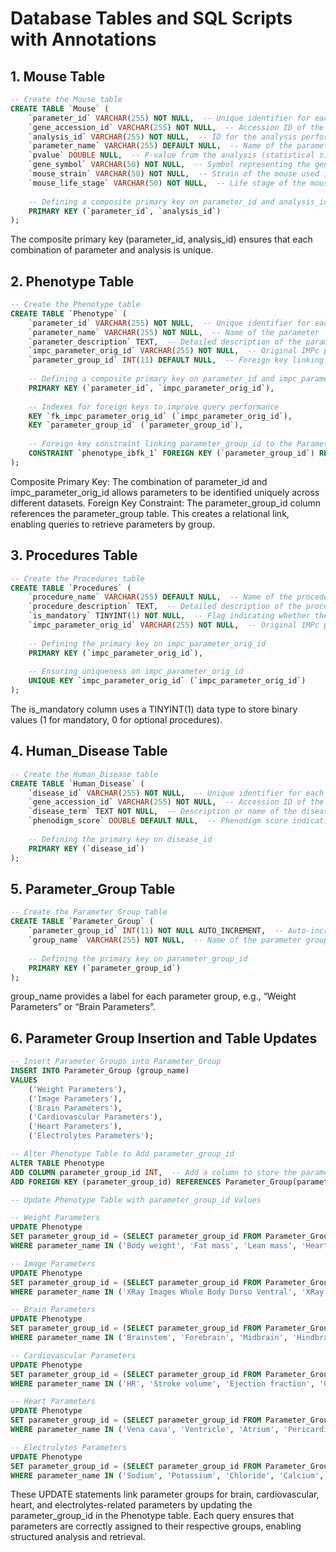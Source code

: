 
# Database Tables and SQL Scripts with Annotations

## 1. Mouse Table
```sql
-- Create the Mouse table
CREATE TABLE `Mouse` (
    `parameter_id` VARCHAR(255) NOT NULL,  -- Unique identifier for each parameter
    `gene_accession_id` VARCHAR(255) NOT NULL,  -- Accession ID of the associated gene
    `analysis_id` VARCHAR(255) NOT NULL,  -- ID for the analysis performed
    `parameter_name` VARCHAR(255) DEFAULT NULL,  -- Name of the parameter
    `pvalue` DOUBLE NULL,  -- P-value from the analysis (statistical significance)
    `gene_symbol` VARCHAR(50) NOT NULL,  -- Symbol representing the gene
    `mouse_strain` VARCHAR(50) NOT NULL,  -- Strain of the mouse used in the analysis
    `mouse_life_stage` VARCHAR(50) NOT NULL,  -- Life stage of the mouse
    
    -- Defining a composite primary key on parameter_id and analysis_id. A composite primary key ensures that each combination of parameter and analysis is unique.
    PRIMARY KEY (`parameter_id`, `analysis_id`)
);
```
The composite primary key (parameter_id, analysis_id) ensures that each combination of parameter and analysis is unique.

## 2. Phenotype Table
```sql
-- Create the Phenotype table
CREATE TABLE `Phenotype` (
    `parameter_id` VARCHAR(255) NOT NULL,  -- Unique identifier for each parameter
    `parameter_name` VARCHAR(255) NOT NULL,  -- Name of the parameter
    `parameter_description` TEXT,  -- Detailed description of the parameter
    `impc_parameter_orig_id` VARCHAR(255) NOT NULL,  -- Original IMPc parameter ID
    `parameter_group_id` INT(11) DEFAULT NULL,  -- Foreign key linking to the Parameter_Group table
    
    -- Defining a composite primary key on parameter_id and impc_parameter_orig_id
    PRIMARY KEY (`parameter_id`, `impc_parameter_orig_id`),
    
    -- Indexes for foreign keys to improve query performance
    KEY `fk_impc_parameter_orig_id` (`impc_parameter_orig_id`),
    KEY `parameter_group_id` (`parameter_group_id`),
    
    -- Foreign key constraint linking parameter_group_id to the Parameter_Group table
    CONSTRAINT `phenotype_ibfk_1` FOREIGN KEY (`parameter_group_id`) REFERENCES `Parameter_Group` (`parameter_group_id`)
);
```
Composite Primary Key: The combination of parameter_id and impc_parameter_orig_id allows parameters to be identified uniquely across different datasets.
Foreign Key Constraint: The parameter_group_id column references the parameter_group table. This creates a relational link, enabling queries to retrieve parameters by group.

## 3. Procedures Table
```sql
-- Create the Procedures table
CREATE TABLE `Procedures` (
    `procedure_name` VARCHAR(255) DEFAULT NULL,  -- Name of the procedure
    `procedure_description` TEXT,  -- Detailed description of the procedure
    `is_mandatory` TINYINT(1) NOT NULL,  -- Flag indicating whether the procedure is mandatory (1 = Yes, 0 = No)
    `impc_parameter_orig_id` VARCHAR(255) NOT NULL,  -- Original IMPc parameter ID linked to this procedure
    
    -- Defining the primary key on impc_parameter_orig_id
    PRIMARY KEY (`impc_parameter_orig_id`),
    
    -- Ensuring uniqueness on impc_parameter_orig_id
    UNIQUE KEY `impc_parameter_orig_id` (`impc_parameter_orig_id`)
);
```
The is_mandatory column uses a TINYINT(1) data type to store binary values (1 for mandatory, 0 for optional procedures).

## 4. Human_Disease Table
```sql
-- Create the Human_Disease table
CREATE TABLE `Human_Disease` (
    `disease_id` VARCHAR(255) NOT NULL,  -- Unique identifier for each disease
    `gene_accession_id` VARCHAR(255) NOT NULL,  -- Accession ID of the associated gene
    `disease_term` TEXT NOT NULL,  -- Description or name of the disease
    `phenodigm_score` DOUBLE DEFAULT NULL,  -- Phenodigm score indicating phenotype similarity between human and mouse
    
    -- Defining the primary key on disease_id
    PRIMARY KEY (`disease_id`)
);
```

## 5. Parameter_Group Table
```sql
-- Create the Parameter_Group table
CREATE TABLE `Parameter_Group` (
    `parameter_group_id` INT(11) NOT NULL AUTO_INCREMENT,  -- Auto-incremented unique ID for each parameter group
    `group_name` VARCHAR(255) NOT NULL,  -- Name of the parameter group
    
    -- Defining the primary key on parameter_group_id
    PRIMARY KEY (`parameter_group_id`)
);
```
group_name provides a label for each parameter group, e.g., “Weight Parameters” or “Brain Parameters”.

## 6. Parameter Group Insertion and Table Updates
```sql
-- Insert Parameter Groups into Parameter_Group
INSERT INTO Parameter_Group (group_name)
VALUES 
    ('Weight Parameters'),
    ('Image Parameters'),
    ('Brain Parameters'),
    ('Cardiovascular Parameters'),
    ('Heart Parameters'),
    ('Electrolytes Parameters');

-- Alter Phenotype Table to Add parameter_group_id
ALTER TABLE Phenotype
ADD COLUMN parameter_group_id INT,  -- Add a column to store the parameter group ID
ADD FOREIGN KEY (parameter_group_id) REFERENCES Parameter_Group(parameter_group_id);  -- Add a foreign key constraint linking to the Parameter_Group table

-- Update Phenotype Table with parameter_group_id Values

-- Weight Parameters
UPDATE Phenotype
SET parameter_group_id = (SELECT parameter_group_id FROM Parameter_Group WHERE group_name = 'Weight Parameters')
WHERE parameter_name IN ('Body weight', 'Fat mass', 'Lean mass', 'Heart weight', 'Liver weight', 'Lung weight', 'Spleen weight', 'Adrenal gland weight');

-- Image Parameters
UPDATE Phenotype
SET parameter_group_id = (SELECT parameter_group_id FROM Parameter_Group WHERE group_name = 'Image Parameters')
WHERE parameter_name IN ('XRay Images Whole Body Dorso Ventral', 'XRay Images Whole Body Lateral Orientation', 'XRay Images Skull Lateral Orientation', 'XRay Images Skull Dorso Ventral Orientation');

-- Brain Parameters
UPDATE Phenotype
SET parameter_group_id = (SELECT parameter_group_id FROM Parameter_Group WHERE group_name = 'Brain Parameters')
WHERE parameter_name IN ('Brainstem', 'Forebrain', 'Midbrain', 'Hindbrain', 'Cerebral Cortex', 'Hippocampus', 'Cerebellum');

-- Cardiovascular Parameters
UPDATE Phenotype
SET parameter_group_id = (SELECT parameter_group_id FROM Parameter_Group WHERE group_name = 'Cardiovascular Parameters')
WHERE parameter_name IN ('HR', 'Stroke volume', 'Ejection fraction', 'Cardiac output', 'End-Systolic Diameter', 'End-Diastolic Diameter');

-- Heart Parameters
UPDATE Phenotype
SET parameter_group_id = (SELECT parameter_group_id FROM Parameter_Group WHERE group_name = 'Heart Parameters')
WHERE parameter_name IN ('Vena cava', 'Ventricle', 'Atrium', 'Pericardium', 'Tricuspid', 'Atria', 'Aorta', 'Pulmonary');

-- Electrolytes Parameters
UPDATE Phenotype
SET parameter_group_id = (SELECT parameter_group_id FROM Parameter_Group WHERE group_name = 'Electrolytes Parameters')
WHERE parameter_name IN ('Sodium', 'Potassium', 'Chloride', 'Calcium', 'Phosphate');
```
These UPDATE statements link parameter groups for brain, cardiovascular, heart, and electrolytes-related parameters by updating the parameter_group_id in the Phenotype table. Each query ensures that parameters are correctly assigned to their respective groups, enabling structured analysis and retrieval.